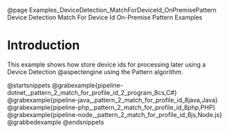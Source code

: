 @page Examples_DeviceDetection_MatchForDeviceId_OnPremisePattern Device Detection Match For Device Id On-Premise Pattern Examples


# Introduction

This example shows how store device ids for processing later using a Device Detection @aspectengine using
the Pattern algorithm.

@startsnippets
@grabexample{pipeline-dotnet,_pattern_2_match_for_profile_id_2_program_8cs,C#}
@grabexample{pipeline-java,_pattern_2_match_for_profile_id_8java,Java}
@grabexample{pipeline-php,_pattern_2_match_for_profile_id_8php,PHP}
@grabexample{pipeline-node,_pattern_2_match_for_profile_id_8js,Node.js}
@grabbedexample
@endsnippets
